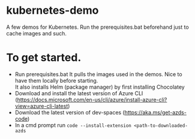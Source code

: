 # kubernetes-demo
A few demos for Kubernetes. Run the prerequisites.bat beforehand just to cache images and such.

# To get started.
- Run prerequisites.bat
  It pulls the images used in the demos. Nice to have them locally before starting.  
  It also installs Helm (package manager) by first installing Chocolatey 
- Download and install the latest version of Azure CLI (https://docs.microsoft.com/en-us/cli/azure/install-azure-cli?view=azure-cli-latest)
- Download the latest version of dev-spaces (https://aka.ms/get-azds-code)
- In a cmd prompt run ``` code --install-extension <path-to-downloaded-azds ```
